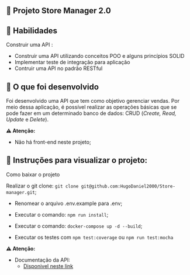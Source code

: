 
## :dart: Projeto Store Manager 2.0

## :brain: Habilidades

Construir uma API :

- Construir uma API utilizando conceitos POO e alguns princípios SOLID
- Implementar teste de integração para aplicação 
- Contruir uma API no padrão RESTful 

## :wrench: O que foi desenvolvido 

Foi desenvolvido uma API que tem como objetivo gerenciar vendas.
Por meio dessa aplicação, é possível realizar as operações básicas que se pode fazer em um determinado banco de dados:
CRUD (_Create, Read, Update_ e _Delete_).

**⚠️ Atenção:**

- Não há front-end neste projeto;

 ## :dart: Instruções para visualizar o projeto:

Como baixar o projeto

Realizar o git clone: `git clone git@github.com:HugoDaniel2000/Store-manager.git`;

- Renomear o arquivo .env.example para .env;

- Executar o comando: `npm run install`;

- Executar o comando: `docker-compose up -d --build`;

- Executar os testes com `npm test:coverage` ou `npm run test:mocha`

**⚠️ Atenção:**

- Documentação da API: 
  - [Disponivel neste link](https://documenter.getpostman.com/view/20065093/UzQvtQxQ)
